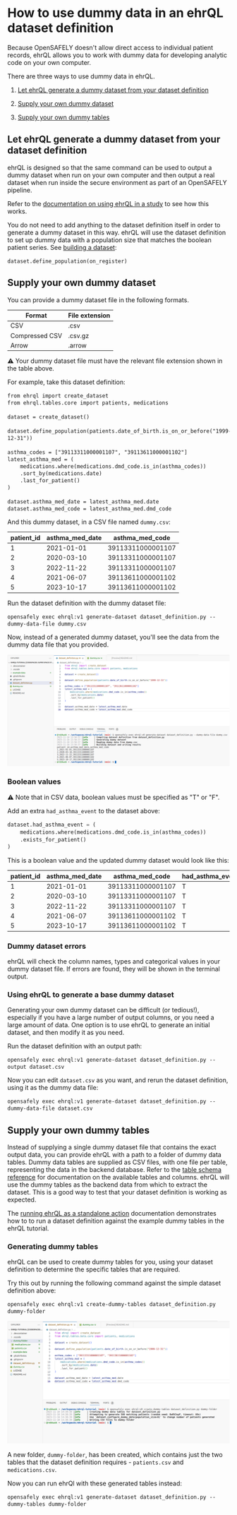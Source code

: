# How to use dummy data in an ehrQL dataset definition

Because OpenSAFELY doesn't allow direct access to individual patient records, ehrQL allows you
to work with dummy data for developing analytic code on your own computer.

There are three ways to use dummy data in ehrQL.

1. [Let ehrQL generate a dummy dataset from your dataset definition](#let-ehrql-generate-a-dummy-dataset-from-your-dataset-definition)

1. [Supply your own dummy dataset](#supply-your-own-dummy-dataset)

1. [Supply your own dummy tables](#supply-your-own-dummy-tables)


## Let ehrQL generate a dummy dataset from your dataset definition

ehrQL is designed so that the same command can be used to output a dummy dataset when run on your own computer and then output a real dataset when run inside the secure environment as part of an OpenSAFELY pipeline.

Refer to the [documentation on using ehrQL in a study](../tutorial/using-ehrql-as-part-of-a-study/index.md) to see how this works.

You do not need to add anything to the dataset definition itself in order to generate a dummy
dataset in this way. ehrQL will use the dataset definition to set up dummy data with a population size that matches the boolean patient series. See [building a dataset](../tutorial/building-a-dataset/index.md#datasets):

```
dataset.define_population(on_register)
```

## Supply your own dummy dataset

You can provide a dummy dataset file in the following formats.

|Format        |File extension|
|--------------|--------------|
|CSV           |.csv          |
|Compressed CSV|.csv.gz       |
|Arrow         |.arrow        |

:warning: Your dummy dataset file must have the relevant file extension shown in the table
above.

For example, take this dataset definition:

```ehrql
from ehrql import create_dataset
from ehrql.tables.core import patients, medications

dataset = create_dataset()

dataset.define_population(patients.date_of_birth.is_on_or_before("1999-12-31"))

asthma_codes = ["39113311000001107", "39113611000001102"]
latest_asthma_med = (
    medications.where(medications.dmd_code.is_in(asthma_codes))
    .sort_by(medications.date)
    .last_for_patient()
)

dataset.asthma_med_date = latest_asthma_med.date
dataset.asthma_med_code = latest_asthma_med.dmd_code
```

And this dummy dataset, in a CSV file named `dummy.csv`:

|patient_id|asthma_med_date|asthma_med_code  |
|----------|---------------|-----------------|
|1         |2021-01-01     |39113311000001107|
|2         |2020-03-10     |39113311000001107|
|3         |2022-11-22     |39113311000001107|
|4         |2021-06-07     |39113611000001102|
|5         |2023-10-17     |39113611000001102|

Run the dataset definition with the dummy dataset file:

```
opensafely exec ehrql:v1 generate-dataset dataset_definition.py --dummy-data-file dummy.csv
```

Now, instead of a generated dummy dataset, you'll see the data from the dummy data file that
you provided.

![A screenshot of VS Code, showing the terminal after the `opensafely exec` command was run](opensafely_exec_dummy_data_file.png)


### Boolean values
:warning:  Note that in CSV data, boolean values must be specified as "T" or "F".

Add an extra `had_asthma_event` to the dataset above:

```python
dataset.had_asthma_event = (
    medications.where(medications.dmd_code.is_in(asthma_codes))
    .exists_for_patient()
)
```

This is a boolean value and the updated dummy dataset would look like this:

|patient_id|asthma_med_date|asthma_med_code  |had_asthma_event|
|----------|---------------|-----------------|----------------|
|1         |2021-01-01     |39113311000001107|T               |
|2         |2020-03-10     |39113311000001107|T               |
|3         |2022-11-22     |39113311000001107|T               |
|4         |2021-06-07     |39113611000001102|T               |
|5         |2023-10-17     |39113611000001102|T               |


### Dummy dataset errors

ehrQL will check the column names, types and categorical values in your dummy dataset file. If
errors are found, they will be shown in the terminal output.


### Using ehrQL to generate a base dummy dataset

Generating your own dummy dataset can be difficult (or tedious!), especially if you have a
large number of output columns, or you need a large amount of data. One option is to use ehrQL
to generate an initial dataset, and then modify it as you need.

Run the dataset definition with an output path:

```
opensafely exec ehrql:v1 generate-dataset dataset_definition.py --output dataset.csv
```

Now you can edit `dataset.csv` as you want, and rerun the dataset definition, using it as the
dummy data file:

```
opensafely exec ehrql:v1 generate-dataset dataset_definition.py --dummy-data-file dataset.csv
```

## Supply your own dummy tables

Instead of supplying a single dummy dataset file that contains the exact output data, you can
provide ehrQL with a path to a folder of dummy data tables. Dummy data tables are supplied as
CSV files, with one file per table, representing the data in the backend database. Refer to
the [table schema reference](../reference/schemas.md) for documentation on the available tables
and columns. ehrQL will use the dummy tables as the backend data from which to extract the dataset. This is a good way to test that your dataset
definition is working as expected.

The [running ehrQL as a standalone action](../explanation/running-ehrql.md#2-running-ehrql-as-a-standalone-action-via-opensafely-exec) documentation
demonstrates how to to run a dataset definition against the example dummy tables in the
ehrQL tutorial.

### Generating dummy tables

ehrQL can be used to create dummy tables for you, using your dataset definition to determine the
specific tables that are required.

Try this out by running the following command against the simple dataset definition above:

```
opensafely exec ehrql:v1 create-dummy-tables dataset_definition.py dummy-folder
```

![A screenshot of VS Code, showing the terminal after the `create-dummy-tables` command was run](opensafely_exec_create_dummy_tables.png)

A new folder, `dummy-folder`, has been created, which contains just the two tables that the
dataset definition requires - `patients.csv` and `medications.csv`.

Now you can run ehrQl with these generated tables instead:

```
opensafely exec ehrql:v1 generate-dataset dataset_definition.py --dummy-tables dummy-folder
```
